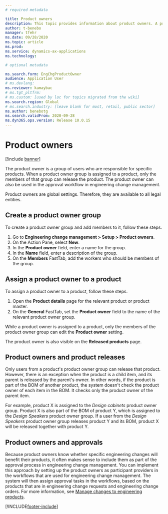 ```yaml
---
# required metadata

title: Product owners
description: This topic provides information about product owners. A product owner is a group of users who are responsible for specific products. Only members of the group can release those products. The product owner can also be used in the approval workflow.
author: t-benebo
manager: tfehr
ms.date: 09/28/2020
ms.topic: article
ms.prod: 
ms.service: dynamics-ax-applications
ms.technology: 

# optional metadata

ms.search.form: EngChgProductOwner
audience: Application User
# ms.devlang: 
ms.reviewer: kamaybac
# ms.tgt_pltfrm: 
# ms.custom: [used by loc for topics migrated from the wiki]
ms.search.region: Global
# ms.search.industry: [leave blank for most, retail, public sector]
ms.author: benebotg
ms.search.validFrom: 2020-09-28
ms.dyn365.ops.version: Release 10.0.15
---
```


# Product owners

[!include [banner](../includes/banner.md)]

The product owner is a group of users who are responsible for specific products. When a product owner group is assigned to a product, only the members of that group can release the product. The product owner can also be used in the approval workflow in engineering change management.

Product owners are global settings. Therefore, they are available to all legal entities.

## Create a product owner group

To create a product owner group and add members to it, follow these steps.

1. Go to **Engineering change management \> Setup \> Product owners**.
2. On the Action Pane, select **New**.
3. In the **Product owner** field, enter a name for the group.
4. In the **Name** field, enter a description of the group.
5. On the **Members** FastTab, add the workers who should be members of the group.

## Assign a product owner to a product

To assign a product owner to a product, follow these steps.

1. Open the **Product details** page for the relevant product or product master.
1. On the **General** FastTab, set the **Product owner** field to the name of the relevant product owner group.

While a product owner is assigned to a product, only the members of the product owner group can edit the **Product owner** setting.

The product owner is also visible on the **Released products** page.

## Product owners and product releases

Only users from a product's product owner group can release that product. However, there is an exception when the product is a child item, and its parent is released by the parent's owner. In other words, if the product is part of the BOM of another product, the system doesn't check the product owner of each item in the BOM. It checks only the product owner of the parent item.

For example, product X is assigned to the *Design cabinets* product owner group. Product X is also part of the BOM of product Y, which is assigned to the *Design Speakers* product owner group. If a user from the *Design Speakers* product owner group releases product Y and its BOM, product X will be released together with product Y.

## Product owners and approvals

Because product owners know whether specific engineering changes will benefit their products, it often makes sense to include them as part of the approval process in engineering change management. You can implement this approach by setting up the product owners as participant providers in the workflows that are used for engineering change management. The system will then assign approval tasks in the workflows, based on the products that are in engineering change requests and engineering change orders. For more information, see [Manage changes to engineering products](engineering-change-management.md).


[!INCLUDE[footer-include](../../includes/footer-banner.md)]